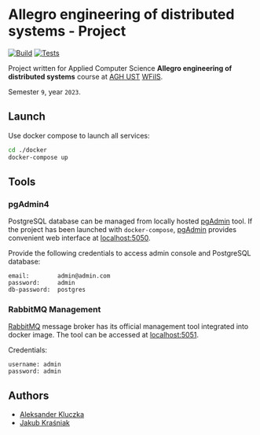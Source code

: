 # Allegro engineering of distributed systems - Project

[![Build](https://github.com/allegro-agh-2023/gr2_hotel_room_reservations/actions/workflows/master-build.yml/badge.svg)](https://github.com/allegro-agh-2023/gr2_hotel_room_reservations/actions/workflows/master-build.yml)
[![Tests](https://github.com/allegro-agh-2023/gr2_hotel_room_reservations/actions/workflows/master-test.yml/badge.svg)](https://github.com/allegro-agh-2023/gr2_hotel_room_reservations/actions/workflows/master-test.yml)

Project written for Applied Computer Science **Allegro engineering of distributed systems** course at [AGH UST](https://www.agh.edu.pl/en) [WFiIS](https://www.fis.agh.edu.pl/en/).

Semester `9`, year `2023`.

## Launch

Use docker compose to launch all services:

```bash
cd ./docker
docker-compose up
```

## Tools

### pgAdmin4

PostgreSQL database can be managed from locally hosted [pgAdmin](https://www.pgadmin.org/) tool.
If the project has been launched with `docker-compose`, [pgAdmin](https://www.pgadmin.org/) provides convenient web interface at [localhost:5050](http://localhost:5050).

Provide the following credentials to access admin console and PostgreSQL database:

```
email:        admin@admin.com
password:     admin
db-password:  postgres
```

### RabbitMQ Management

[RabbitMQ](https://www.rabbitmq.com/) message broker has its official management tool integrated into docker image. The tool can be accessed at [localhost:5051](http://localhost:5051).

Credentials:

```
username: admin
password: admin
```

## Authors

- [Aleksander Kluczka](https://github.com/vis4rd)
- [Jakub Kraśniak](https://github.com/sakor88)
